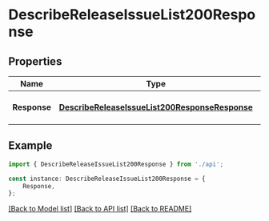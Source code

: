 # DescribeReleaseIssueList200Response


## Properties

Name | Type | Description | Notes
------------ | ------------- | ------------- | -------------
**Response** | [**DescribeReleaseIssueList200ResponseResponse**](DescribeReleaseIssueList200ResponseResponse.md) |  | [optional] [default to undefined]

## Example

```typescript
import { DescribeReleaseIssueList200Response } from './api';

const instance: DescribeReleaseIssueList200Response = {
    Response,
};
```

[[Back to Model list]](../README.md#documentation-for-models) [[Back to API list]](../README.md#documentation-for-api-endpoints) [[Back to README]](../README.md)
